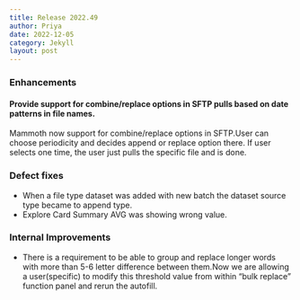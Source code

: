 ```yaml
---
title: Release 2022.49
author: Priya
date: 2022-12-05
category: Jekyll
layout: post
---
```


### Enhancements

#### Provide support for combine/replace options in SFTP pulls based on date patterns in file names.
Mammoth now support for combine/replace options in SFTP.User can choose periodicity and decides append or replace option there.
If user selects one time, the user just pulls the specific file and is done.


### Defect fixes

* When a file type dataset was added with new batch the dataset source type became to append type.
* Explore Card Summary AVG was showing wrong value. 


### Internal Improvements
* There is a requirement to be able to group and replace longer words with more than 5-6 letter difference between them.Now we are   allowing a user(specific) to modify this threshold value from within “bulk replace” function panel and rerun the autofill.
 